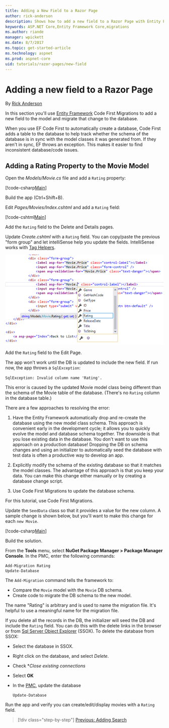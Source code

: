```yaml
---
title: Adding a New Field to a Razor Page
author: rick-anderson
description: Shows how to add a new field to a Razor Page with Entity Framework Core
keywords: ASP.NET Core,Entity Framework Core,migrations
ms.author: riande
manager: wpickett
ms.date: 8/7/2017
ms.topic: get-started-article
ms.technology: aspnet
ms.prod: aspnet-core
uid: tutorials/razor-pages/new-field
---
```

# Adding a new field to a Razor Page

By [Rick Anderson](https://twitter.com/RickAndMSFT)

In this section you'll use [Entity Framework](http://docs.efproject.net/en/latest/platforms/aspnetcore/new-db.html) Code First Migrations to add a new field to the model and migrate that change to the database.

When you use EF Code First to automatically create a database, Code First adds a table to the database to help track whether the schema of the database is in sync with the model classes it was generated from. If they aren't in sync, EF throws an exception. This makes it easier to find inconsistent database/code issues.

## Adding a Rating Property to the Movie Model

Open the *Models/Movie.cs* file and add a `Rating` property:

[!code-csharp[Main](razor-pages-start/sample/RazorPagesMovie/Models/MovieDateRating.cs?highlight=11&range=7-18)]

Build the app (Ctrl+Shift+B).

Edit *Pages/Movies/Index.cshtml* and add a `Rating` field:

[!code-cshtml[Main](razor-pages-start/sample/RazorPagesMovie/Pages/Movies/Index.cshtml?highlight=40-42,61-63)]

Add the `Rating` field to the Delete and Details pages.

Update *Create.cshtml* with a `Rating` field. You can copy/paste the previous "form group" and let intelliSense help you update the fields. IntelliSense works with [Tag Helpers](xref:mvc/views/tag-helpers/intro).

![The developer has typed the letter R for the attribute value of asp-for in the second label element of the view. An Intellisense contextual menu has appeared showing the available fields, including Rating, which is highlighted in the list automatically. When the developer clicks the field or presses Enter on the keyboard, the value will be set to Rating.](new-field/_static/cr.png)

Add the `Rating` field to the Edit Page.

The app won't work until the DB is updated to include the new field. If run now, the app throws a `SqlException`:

`SqlException: Invalid column name 'Rating'.`

This error is caused by the updated Movie model class being different than the schema of the Movie table of the database. (There's no `Rating` column in the database table.)

There are a few approaches to resolving the error:

1. Have the Entity Framework automatically drop and re-create the database using  the new model class schema. This approach is convenient early in the development cycle; it allows you to quickly evolve the model and database schema together. The downside is that you lose existing data in the database. You don't want to use this approach on a production database! Dropping the DB on schema changes and using an initializer to automatically seed the database with test data is often a productive way to develop an app.

2. Explicitly modify the schema of the existing database so that it matches the model classes. The advantage of this approach is that you keep your data. You can make this change either manually or by creating a database change script.

3. Use Code First Migrations to update the database schema.

For this tutorial, use Code First Migrations.

Update the `SeedData` class so that it provides a value for the new column. A sample change is shown below, but you'll want to make this change for each `new Movie`.

[!code-csharp[Main](razor-pages-start/sample/RazorPagesMovie/Models/SeedDataRating.cs?name=snippet1&highlight=6)]

Build the solution.

From the **Tools** menu, select **NuGet Package Manager > Package Manager Console**.
In the PMC, enter the following commands:

```PMC
Add-Migration Rating
Update-Database
```

The `Add-Migration` command tells the framework to:

* Compare the `Movie` model with the `Movie` DB schema.
* Create code to migrate the DB schema to the new model.

The name "Rating" is arbitrary and is used to name the migration file. It's helpful to use a meaningful name for the migration file.

If you delete all the records in the DB, the initializer will seed the DB and include the `Rating` field. You can do this with the delete links in the browser or from [Sql Server Object Explorer](xref:tutorials/razor-pages/sql#ssox) (SSOX). To delete the database from SSOX:

* Select the database in SSOX.
* Right click on the database, and select *Delete*.
* Check **Close existing connections*
* Select **OK**
* In the [PMC](xref:tutorials/razor-pages/new-field#pmc), update the database 

    ```PMC
    Update-Database
    ```

Run the app and verify you can create/edit/display movies with a `Rating` field.

>[!div class="step-by-step"]
[Previous: Adding Search](xref:tutorials/razor-pages/search)